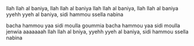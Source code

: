 
llah llah al baniya, llah llah al baniya
llah llah al baniya, llah llah al baniya
yyehh yyeh al baniya, sidi hammou ssella nabina

bacha hammou yaa sidi moulla goummia
bacha hammou yaa sidi moulla jenwia
aaaaaaah llah llah al bniya,
yyehh yyeh al baniya, sidi hammou ssella nabina